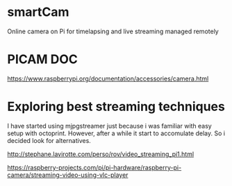 # smartCam
Online camera on Pi for timelapsing and live streaming managed remotely

# PICAM DOC
https://www.raspberrypi.org/documentation/accessories/camera.html


# Exploring best streaming techniques
I have started using mjpgstreamer just because i was familiar with easy setup with octoprint.
However, after a while it start to accomulate delay. So i decided look for alternatives.


http://stephane.lavirotte.com/perso/rov/video_streaming_pi1.html


https://raspberry-projects.com/pi/pi-hardware/raspberry-pi-camera/streaming-video-using-vlc-player





